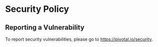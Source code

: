 # Security Policy

## Reporting a Vulnerability

To report security vulnerabilities, please go to https://pivotal.io/security.

